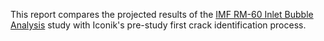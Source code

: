 This report compares the projected results of the [IMF RM-60 Inlet Bubble Analysis](https://github.com/ryanloveriner/imf_first_crack_search/tree/inlet_bubble_analysis) study with Iconik's pre-study first crack identification process.
